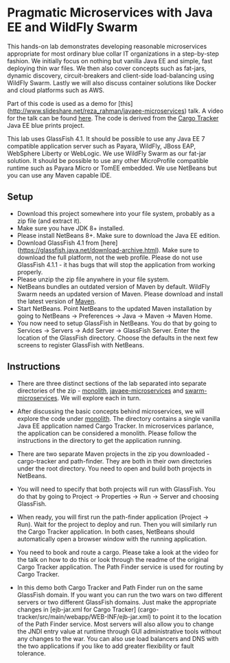 Pragmatic Microservices with Java EE and WildFly Swarm
======================================================
This hands-on lab demonstrates developing reasonable microservices appropriate 
for most ordinary blue collar IT organizations in a step-by-step fashion. We 
initially focus on nothing but vanilla Java EE and simple, fast deploying thin 
war files. We then also cover concepts such as fat-jars, dynamic discovery, 
circuit-breakers and client-side load-balancing using WildFly Swarm. Lastly we 
will also discuss container solutions like Docker and cloud platforms such as
AWS.   

Part of this code is used as a demo for 
[this] (http://www.slideshare.net/reza_rahman/javaee-microservices) talk. A
video for the talk can be found [here](https://www.youtube.com/watch?v=bS6zKgMb8So).
The code is derived from the [Cargo Tracker](https://cargotracker.java.net/)
Java EE blue prints project. 

This lab uses GlassFish 4.1. It should be possible to use any Java EE 7 
compatible application server such as Payara, WildFly, JBoss EAP, 
WebSphere Liberty or WebLogic. We use WildFly Swarm as our fat-jar solution. It
should be possible to use any other MicroProfile compatible runtime such as 
Payara Micro or TomEE embedded. We use NetBeans but you can use any Maven 
capable IDE. 

Setup
-----
* Download this project somewhere into your file system, probably as a zip file 
(and extract it).
* Make sure you have JDK 8+ installed.
* Please install NetBeans 8+. Make sure to download the Java EE edition.
* Download GlassFish 4.1 from [here]
(https://glassfish.java.net/download-archive.html). Make sure to download the 
full platform, not the web profile. Please do not use GlassFish 4.1.1 - it 
has bugs that will stop the application from working properly.
* Please unzip the zip file anywhere in your file system.
* NetBeans bundles an outdated version of Maven by default. WildFly Swarm 
needs an updated version of Maven. Please download and install the latest
version of [Maven](https://maven.apache.org/download.cgi).
* Start NetBeans. Point NetBeans to the updated Maven installation by going to
NetBeans -> Preferences -> Java -> Maven -> Maven Home. 
* You now need to setup GlassFish in NetBeans. You do that by going to 
Services -> Servers -> Add Server -> GlassFish Server. Enter the location of 
the GlassFish directory. Choose the defaults in the next few screens to register 
GlassFish with NetBeans.

Instructions
------------
* There are three distinct sections of the lab separated into separate directories
of the zip - [monolith](monolith/), [javaee-microservices](javaee-microservices/) 
and [swarm-microservices](swarm-microservices/). We will explore each in turn.
* After discussing the basic concepts behind microservices, we will explore the
code under [monolith](monolith/). The directory contains a single vanilla 
Java EE application named Cargo Tracker. In microservices parlance, the 
application can be considered a monolith. Please follow the instructions in the 
directory to get the application running.

* There are two separate Maven projects in the zip you downloaded - cargo-tracker
and path-finder. They are both in their own  directories under the root directory. You need
to open and build both projects in NetBeans.
* You will need to specify that both projects will run with GlassFish. You do that by going to 
Project -> Properties -> Run -> Server and choosing GlassFish.
* When ready, you will first run the path-finder application (Project -> Run). Wait for the project to
deploy and run. Then you will similarly run the Cargo Tracker application. In both cases, NetBeans
should automatically open a browser window with the running application.
* You need to book and route a cargo. Please take a look at the video for the talk on how to do this or
look through the readme of the original Cargo Tracker application. The Path Finder service is used for
routing by Cargo Tracker.
* In this demo both Cargo Tracker and Path Finder run on the same GlassFish domain. If you want you can 
run the two wars on two different servers or two different GlassFish domains. 
Just make the appropriate changes in [ejb-jar.xml for Cargo Tracker]
(cargo-tracker/src/main/webapp/WEB-INF/ejb-jar.xml) to point it to the location of the Path Finder
service. Most servers will also allow you to change the JNDI entry value at runtime through
GUI administrative tools without any changes to the war. You can also use load balancers and DNS
with the two applications if you like to add greater flexibility or fault tolerance.